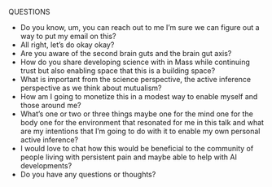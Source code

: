 QUESTIONS
- Do you know, um, you can reach out to me I’m sure we can figure out a way to put my email on this?
- All right, let’s do okay okay?
- Are you aware of the second brain guts and the brain gut axis?
- How do you share developing science with in Mass while continuing trust but also enabling space that this is a building space?
- What is important from the science perspective, the active inference perspective as we think about mutualism?
- How am I going to monetize this in a modest way to enable myself and those around me?
- What’s one or two or three things maybe one for the mind one for the body one for the environment that resonated for me in this talk and what are my intentions that I’m going to do with it to enable my own personal active inference?
- I would love to chat how this would be beneficial to the community of people living with persistent pain and maybe able to help with AI developments?
- Do you have any questions or thoughts?
